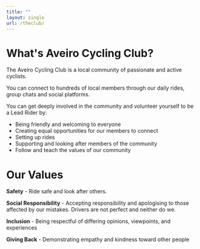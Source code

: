 ```yaml
---
title: ""
layout: single
url: /theclub/
---
```


# What's Aveiro Cycling Club?

The Aveiro Cycling Club is a local community of passionate and active cyclists.

You can connect to hundreds of local members through our daily rides, group chats and social platforms.

You can get deeply involved in the community and volunteer yourself to be a Lead Rider by:
- Being friendly and welcoming to everyone
- Creating equal opportunities for our members to connect
- Setting up rides
- Supporting and looking after members of the community
- Follow and teach the values of our community

# Our Values

**Safety** - Ride safe and look after others.

**Social Responsibility** - Accepting responsibility and apologising to those affected by our mistakes. Drivers are not perfect and neither do we.

**Inclusion** - Being respectful of differing opinions, viewpoints, and experiences

**Giving Back** - Demonstrating empathy and kindness toward other people